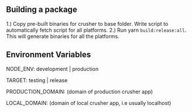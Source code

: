 ## Building a package

1.) Copy pre-built binaries for crusher to base folder. Write script to automatically fetch script for all platforms.
2.) Run yarn `build:release:all`. This will generate binaries for all the platforms.

## Environment Variables

NODE_ENV: development | production

TARGET: testing | release

PRODUCTION_DOMAIN: (domain of production crusher app)

LOCAL_DOMAIN: (domain of local crusher app, i.e usually localhost)
